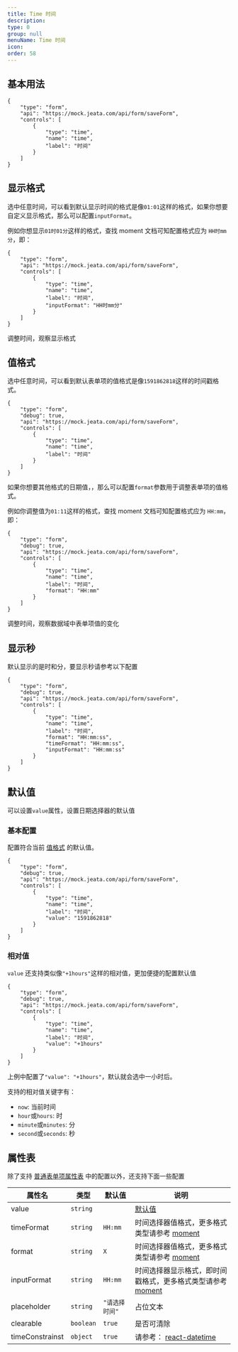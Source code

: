 ```yaml
---
title: Time 时间
description:
type: 0
group: null
menuName: Time 时间
icon:
order: 58
---
```


## 基本用法

```schema:height="400" scope="body"
{
    "type": "form",
    "api": "https://mock.jeata.com/api/form/saveForm",
    "controls": [
        {
            "type": "time",
            "name": "time",
            "label": "时间"
        }
    ]
}
```

## 显示格式

选中任意时间，可以看到默认显示时间的格式是像`01:01`这样的格式，如果你想要自定义显示格式，那么可以配置`inputFormat`。

例如你想显示`01时01分`这样的格式，查找 moment 文档可知配置格式应为 `HH时mm分`，即：

```schema:height="400" scope="body"
{
    "type": "form",
    "api": "https://mock.jeata.com/api/form/saveForm",
    "controls": [
        {
            "type": "time",
            "name": "time",
            "label": "时间",
            "inputFormat": "HH时mm分"
        }
    ]
}
```

调整时间，观察显示格式

## 值格式

选中任意时间，可以看到默认表单项的值格式是像`1591862818`这样的时间戳格式。

```schema:height="400" scope="body"
{
    "type": "form",
    "debug": true,
    "api": "https://mock.jeata.com/api/form/saveForm",
    "controls": [
        {
            "type": "time",
            "name": "time",
            "label": "时间"
        }
    ]
}
```

如果你想要其他格式的日期值，，那么可以配置`format`参数用于调整表单项的值格式。

例如你调整值为`01:11`这样的格式，查找 moment 文档可知配置格式应为 `HH:mm`，即：

```schema:height="400" scope="body"
{
    "type": "form",
    "debug": true,
    "api": "https://mock.jeata.com/api/form/saveForm",
    "controls": [
        {
            "type": "time",
            "name": "time",
            "label": "时间",
            "format": "HH:mm"
        }
    ]
}
```

调整时间，观察数据域中表单项值的变化

## 显示秒

默认显示的是时和分，要显示秒请参考以下配置

```schema:height="400" scope="body"
{
    "type": "form",
    "debug": true,
    "api": "https://mock.jeata.com/api/form/saveForm",
    "controls": [
        {
            "type": "time",
            "name": "time",
            "label": "时间",
            "format": "HH:mm:ss",
            "timeFormat": "HH:mm:ss",
            "inputFormat": "HH:mm:ss"
        }
    ]
}
```

## 默认值

可以设置`value`属性，设置日期选择器的默认值

### 基本配置

配置符合当前 [值格式](./date#%E5%80%BC%E6%A0%BC%E5%BC%8F) 的默认值。

```schema:height="400" scope="body"
{
    "type": "form",
    "debug": true,
    "api": "https://mock.jeata.com/api/form/saveForm",
    "controls": [
        {
            "type": "time",
            "name": "time",
            "label": "时间",
            "value": "1591862818"
        }
    ]
}
```

### 相对值

`value` 还支持类似像`"+1hours"`这样的相对值，更加便捷的配置默认值

```schema:height="400" scope="body"
{
    "type": "form",
    "debug": true,
    "api": "https://mock.jeata.com/api/form/saveForm",
    "controls": [
        {
            "type": "time",
            "name": "time",
            "label": "时间",
            "value": "+1hours"
        }
    ]
}
```

上例中配置了`"value": "+1hours"`，默认就会选中一小时后。

支持的相对值关键字有：

- `now`: 当前时间
- `hour`或`hours`: 时
- `minute`或`minutes`: 分
- `second`或`seconds`: 秒

## 属性表

除了支持 [普通表单项属性表](./formitem#%E5%B1%9E%E6%80%A7%E8%A1%A8) 中的配置以外，还支持下面一些配置

| 属性名          | 类型      | 默认值         | 说明                                                                                |
| --------------- | --------- | -------------- | ----------------------------------------------------------------------------------- |
| value           | `string`  |                | [默认值](./date#%E9%BB%98%E8%AE%A4%E5%80%BC)                                        |
| timeFormat      | `string`  | `HH:mm`        | 时间选择器值格式，更多格式类型请参考 [moment](http://momentjs.com/)                 |
| format          | `string`  | `X`            | 时间选择器值格式，更多格式类型请参考 [moment](http://momentjs.com/)                 |
| inputFormat     | `string`  | `HH:mm`        | 时间选择器显示格式，即时间戳格式，更多格式类型请参考 [moment](http://momentjs.com/) |
| placeholder     | `string`  | `"请选择时间"` | 占位文本                                                                            |
| clearable       | `boolean` | `true`         | 是否可清除                                                                          |
| timeConstrainst | `object`  | `true`         | 请参考： [react-datetime](https://github.com/YouCanBookMe/react-datetime)           |
